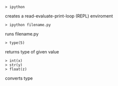 ```
> ipython
```
creates a read-evaluate-print-loop (REPL) enviroment

```
> ipython filename.py
```
runs filename.py

```
> type(5)
```
returns type of given value

```
> int(x)
> str(y)
> float(z)
```
converts type

